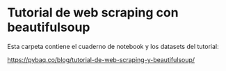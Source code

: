 # Tutorial de web scraping con beautifulsoup

Esta carpeta contiene el cuaderno de notebook y los datasets del tutorial:

https://pybaq.co/blog/tutorial-de-web-scraping-y-beautifulsoup/
